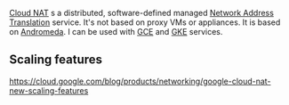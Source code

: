 [Cloud NAT](https://cloud.google.com/nat) s a distributed, software-defined managed [Network Address Translation](https://en.wikipedia.org/wiki/Network_address_translation) service. It's not based on proxy VMs or appliances. It is based on [Andromeda](https://cloudplatform.googleblog.com/2014/04/enter-andromeda-zone-google-cloud-platforms-latest-networking-stack.html).   I can be used with [GCE](https://cloud.google.com/nat/docs/gce-example) and [GKE](https://cloud.google.com/nat/docs/gke-example) services.

## Scaling features

https://cloud.google.com/blog/products/networking/google-cloud-nat-new-scaling-features